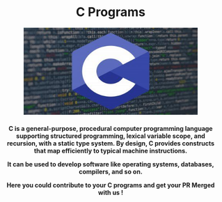 <h1 align="center">C Programs</h1>

<div align= "center"><img src="https://github.com/Ayushparikh-code/C-Programs-/blob/update-readme/513de10da425f3790aa54c94f23c06b8.jpg?raw=true" width="400" height="200"/>

<h4>C is a general-purpose, procedural computer programming language supporting structured programming, lexical variable scope, and recursion, with a static type system. By design, C provides constructs that map efficiently to typical machine instructions.


 It can be used to develop software like operating systems, databases, compilers, and so on.
 
 
 Here you could contribute to your C programs and get your PR Merged with us !
</h4>
</div>



